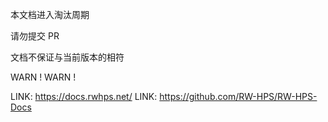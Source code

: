 本文档进入淘汰周期

请勿提交 PR

文档不保证与当前版本的相符

WARN ! WARN !


LINK: https://docs.rwhps.net/
LINK: https://github.com/RW-HPS/RW-HPS-Docs
